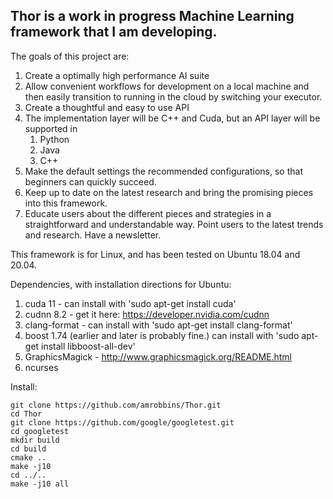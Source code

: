 
## Thor is a work in progress Machine Learning framework that I am developing.

The goals of this project are:
  1. Create a optimally high performance AI suite
  2. Allow convenient workflows for development on a local machine and then easily transition to running in the cloud by switching your executor.
  3. Create a thoughtful and easy to use API
  4. The implementation layer will be C++ and Cuda, but an API layer will be supported in 
     1. Python
     2. Java
     3. C++
  5. Make the default settings the recommended configurations, so that beginners can quickly succeed.
  6. Keep up to date on the latest research and bring the promising pieces into this framework.
  7. Educate users about the different pieces and strategies in a straightforward and understandable way. Point users to the latest trends and research. Have a newsletter.


This framework is for Linux, and has been tested on Ubuntu 18.04 and 20.04.

Dependencies, with installation directions for Ubuntu:
  1. cuda 11  - can install with 'sudo apt-get install cuda'
  2. cudnn 8.2 - get it here: https://developer.nvidia.com/cudnn
  3. clang-format  - can install with 'sudo apt-get install clang-format'
  4. boost 1.74 (earlier and later is probably fine.) can install with 'sudo apt-get install libboost-all-dev'
  5. GraphicsMagick - http://www.graphicsmagick.org/README.html
  6. ncurses

Install:

```shell
git clone https://github.com/amrobbins/Thor.git
cd Thor
git clone https://github.com/google/googletest.git
cd googletest
mkdir build
cd build
cmake ..
make -j10
cd ../..
make -j10 all
```

